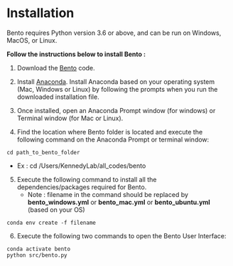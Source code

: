 # Installation

Bento requires Python version 3.6 or above, and can be run on Windows, MacOS, or Linux.

**Follow the instructions below to install Bento :** <br>

1. Download the [Bento](https://github.com/neuroethology/bento/tree/main) code.<br>

2. Install [Anaconda](https://www.anaconda.com/products/individual#macos). Install Anaconda based on your operating system (Mac, Windows or Linux) by following the prompts when you run the downloaded installation file.

3. Once installed, open an Anaconda Prompt window (for windows) or Terminal window (for Mac or Linux). 

4. Find the location where Bento folder is located and execute the following command on the Anaconda Prompt or terminal window: 

```
cd path_to_bento_folder
```
 - Ex : cd /Users/KennedyLab/all_codes/bento

5. Execute the following command to install all the dependencies/packages required for Bento.<br>
   - Note : filename in the command should be replaced by <b>bento_windows.yml</b> or <b>bento_mac.yml</b> or <b>bento_ubuntu.yml</b> (based on your OS) <br>

```
conda env create -f filename
```

6. Execute the following two commands to open the Bento User Interface:

```
conda activate bento
python src/bento.py
```
